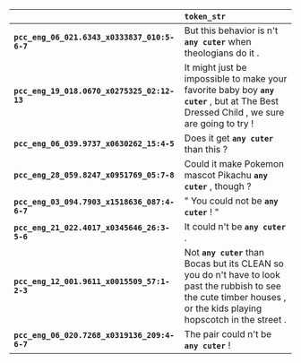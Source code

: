 |                                              | `token_str`                                                                                                                                                              |
|:---------------------------------------------|:-------------------------------------------------------------------------------------------------------------------------------------------------------------------------|
| **`pcc_eng_06_021.6343_x0333837_010:5-6-7`** | But this behavior is n't __``any cuter``__ when theologians do it .                                                                                                      |
| **`pcc_eng_19_018.0670_x0275325_02:12-13`**  | It might just be impossible to make your favorite baby boy __``any cuter``__ , but at The Best Dressed Child , we sure are going to try !                                |
| **`pcc_eng_06_039.9737_x0630262_15:4-5`**    | Does it get __``any cuter``__ than this ?                                                                                                                                |
| **`pcc_eng_28_059.8247_x0951769_05:7-8`**    | Could it make Pokemon mascot Pikachu __``any cuter``__ , though ?                                                                                                        |
| **`pcc_eng_03_094.7903_x1518636_087:4-6-7`** | " You could not be __``any cuter``__ ! "                                                                                                                                 |
| **`pcc_eng_21_022.4017_x0345646_26:3-5-6`**  | It could n't be __``any cuter``__ .                                                                                                                                      |
| **`pcc_eng_12_001.9611_x0015509_57:1-2-3`**  | Not __``any cuter``__ than Bocas but its CLEAN so you do n't have to look past the rubbish to see the cute timber houses , or the kids playing hopscotch in the street . |
| **`pcc_eng_06_020.7268_x0319136_209:4-6-7`** | The pair could n't be __``any cuter``__ !                                                                                                                                |